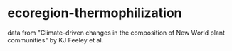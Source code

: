 # ecoregion-thermophilization
data from "Climate-driven changes in the composition of New World plant communities" by KJ Feeley et al.
